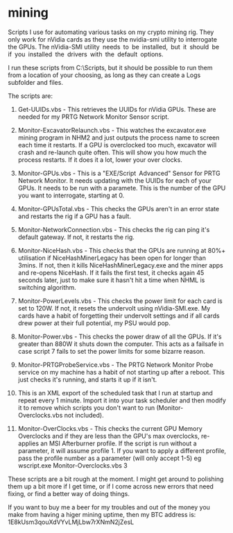 # mining
Scripts I use for automating various tasks on my crypto mining rig. They only work for nVidia cards as they use the nvidia-smi utility to interrogate the GPUs. The nVidia-SMI utility needs to be installed, but it should be if you installed the drivers with the default options.

I run these scripts from C:\Scripts, but it should be possible to run them from a location of your choosing, as long as they can create a Logs subfolder and files. 

The scripts are:
1) Get-UUIDs.vbs - This retrieves the UUIDs for nVidia GPUs. These are needed for my PRTG Network Monitor Sensor script.

2) Monitor-ExcavatorRelaunch.vbs - This watches the excavator.exe mining program in NHM2 and just outputs the process name to screen each time it restarts. If a GPU is overclocked too much, excavator will crash and re-launch quite often. This will show you how much the process restarts. If it does it a lot, lower your over clocks.

3) Monitor-GPUs.vbs - This is a "EXE/Script Advanced" Sensor for PRTG Network Monitor. It needs updating with the UUIDs for each of your GPUs. It needs to be run with a paramete. This is the number of the GPU you want to interrogate, starting at 0.

4) Monitor-GPUsTotal.vbs - This checks the GPUs aren't in an error state and restarts the rig if a GPU has a fault.

5) Monitor-NetworkConnection.vbs - This checks the rig can ping it's default gateway. If not, it restarts the rig.

6) Monitor-NiceHash.vbs - This checks that the GPUs are running at 80%+ utilisation if NiceHashMinerLegacy has been open for longer than 3mins. If not, then it kills NiceHashMinerLegacy.exe and the miner apps and re-opens NiceHash. If it fails the first test, it checks again 45 seconds later, just to make sure it hasn't hit a time when NHML is switching algorithm.

7) Monitor-PowerLevels.vbs - This checks the power limit for each card is set to 120W. If not, it resets the undervolt using nVidia-SMI.exe. My cards have a habit of forgetting their undervolt settings and if all cards drew power at their full potential, my PSU would pop.

8) Monitor-Power.vbs - This checks the power draw of all the GPUs. If it's greater than 880W it shuts down the computer. This acts as a failsafe in case script 7 fails to set the power limits for some bizarre reason.

9) Monitor-PRTGProbeService.vbs - The PRTG Network Monitor Probe service on my machine has a habit of not starting up after a reboot. This just checks it's running, and starts it up if it isn't.

10) This is an XML export of the scheduled task that I run at startup and repeat every 1 minute. Import it into your task scheduler and then modify it to remove which scripts you don't want to run (Monitor-Overclocks.vbs not included).

10) Monitor-OverClocks.vbs - This checks the current GPU Memory Overclocks and if they are less than the GPU's max overclocks, re-applies an MSI Afterburner profile. If the script is run without a parameter, it will assume profile 1. If you want to apply a different profile, pass the profile number as a parameter (will only accept 1-5) eg wscript.exe Monitor-Overclocks.vbs 3

These scripts are a bit rough at the moment. I might get around to polishing them up a bit more if I get time, or if I come across new errors that need fixing, or find a better way of doing things.

If you want to buy me a beer for my troubles and out of the money you make from having a higer mining uptime, then my BTC address is: 1E8kUsm3qouXdVYvLMjLbw7rXNmN2jZesL
